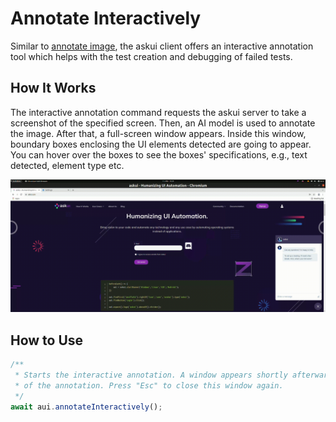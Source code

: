 # Annotate Interactively

Similar to [annotate image](annotate-image.md), the askui client offers an interactive annotation tool which helps with the test creation and debugging of failed tests.

## How It Works

The interactive annotation command requests the askui server to take a screenshot of the specified screen. Then, an AI model is used to annotate the image. After that, a full-screen window appears. Inside this window, boundary boxes enclosing the UI elements detected are going to appear. You can hover over the boxes to see the boxes' specifications, e.g., text detected, element type etc.

![Interactive Annotation](./interactive-annotate.gif)

## How to Use

```typescript
/**
 * Starts the interactive annotation. A window appears shortly afterwards showing the result 
 * of the annotation. Press "Esc" to close this window again.
 */
await aui.annotateInteractively();
```
